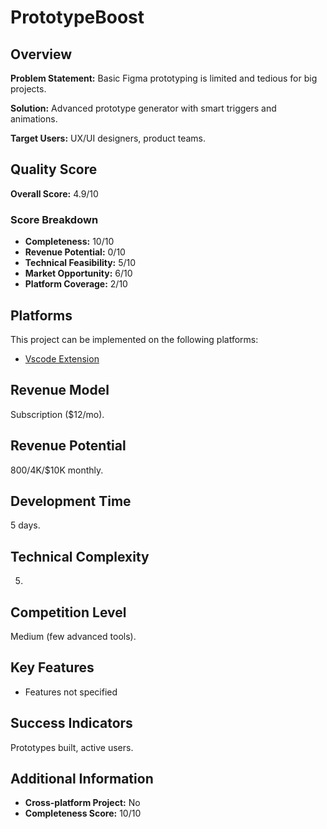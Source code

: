 # PrototypeBoost

## Overview
**Problem Statement:** Basic Figma prototyping is limited and tedious for big projects.

**Solution:** Advanced prototype generator with smart triggers and animations.

**Target Users:** UX/UI designers, product teams.

## Quality Score
**Overall Score:** 4.9/10

### Score Breakdown
- **Completeness:** 10/10
- **Revenue Potential:** 0/10
- **Technical Feasibility:** 5/10
- **Market Opportunity:** 6/10
- **Platform Coverage:** 2/10

## Platforms
This project can be implemented on the following platforms:
- [Vscode Extension](./platforms/vscode-extension/)

## Revenue Model
Subscription ($12/mo).

## Revenue Potential
$800/$4K/$10K monthly.

## Development Time
5 days.

## Technical Complexity
5.

## Competition Level
Medium (few advanced tools).

## Key Features
- Features not specified

## Success Indicators
Prototypes built, active users.

## Additional Information
- **Cross-platform Project:** No
- **Completeness Score:** 10/10
